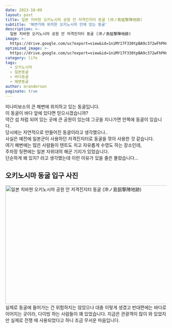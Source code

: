 ```yaml
---
date: 2023-10-09
layout: post
title: 일본 치바현 오키노시마 공원 안 저격진지터 동굴 (沖ノ島狙撃陣地跡)
subtitle: '해변가에 위치한 오키노시마 안에 있는 동굴'
description: >-
  일본 치바현 오키노시마 공원 안 저격진지터 동굴 (沖ノ島狙撃陣地跡)
image: >-
  https://drive.google.com/uc?export=view&id=1niMY17F330tpBA9c372wFhPHsw0yR_pa
optimized_image: >-
  https://drive.google.com/uc?export=view&id=1niMY17F330tpBA9c372wFhPHsw0yR_pa
category: life
tags:
  - 오키노시마
  - 일본동굴
  - 바다동굴
  - 해변동굴
author: mranderson
paginate: true
---
```

미나미보소의 큰 해변에 위치하고 있는 동굴입니다.  
이 동굴이 바다 앞에 있다면 믿으시겠습니까?  
약간 섬 처럼 되어 있는 곳에 큰 공원이 있는데 그곳을 지나가면 안쪽에 동굴이 있습니다.  
당시에는 자연적으로 만들어진 동굴이라고 생각했으나..  
사실은 예전에 일본군이 사용하던 저격진지터로 동굴을 깎아 사용한 것 같습니다.  
여기 해변에는 많은 사람들이 텐트도 치고 자유롭게 수영도 하는 장소인데,  
주차장 뒷편에는 일본 자위대의 해군 기지가 있었습니다.  
단순하게 왜 있지? 라고 생각했는데 이런 이유가 있을 줄은 몰랐습니다...  


## 오키노시마 동굴 입구 사진
<img src="https://drive.google.com/uc?export=view&id=1ViKLXMsTh0HPmssw8efYIjMCGR0_ldiU"  width="700" height="370" alt="일본 치바현 오키노시마 공원 안 저격진지터 동굴 (沖ノ島狙撃陣地跡)">
실제로 동굴에 들어가는 건 위험하지는 않았으나 대충 이렇게 생겼고 반대편에는 바다로 이어지는 곳이라,  
다이빙 하는 사람들이 꽤 있었습니다.  
지금은 관광객이 많이 와 있었지만 실제로 전쟁 때 사용되었다고 하니 조금 무서운 마음입니다.  